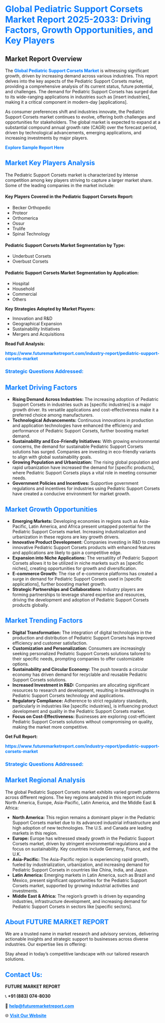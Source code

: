 <h1 style="color: #007BFF;">Global Pediatric Support Corsets Market Report 2025-2033: Driving Factors, Growth Opportunities, and Key Players</h1>

<section id="overview">
<h2>Market Report Overview</h2>
<p>The <a href="https://www.futuremarketreport.com/industry-report/pediatric-support-corsets-market" style="color: #007BFF; text-decoration: none;"><strong>Global Pediatric Support Corsets Market</strong></a> is witnessing significant growth, driven by increasing demand across various industries. This report delves into the key aspects of the Pediatric Support Corsets market, providing a comprehensive analysis of its current status, future potential, and challenges. The demand for Pediatric Support Corsets has surged due to its wide-ranging applications in industries such as [insert industries], making it a critical component in modern-day [applications].</p>
<p>As consumer preferences shift and industries innovate, the Pediatric Support Corsets market continues to evolve, offering both challenges and opportunities for stakeholders. The global market is expected to expand at a substantial compound annual growth rate (CAGR) over the forecast period, driven by technological advancements, emerging applications, and increasing investments by major players.</p>
</section>

<section id="overview">
<p><a href="https://www.futuremarketreport.com/request-sample/reportId=64488" style="color: #007BFF; text-decoration: none;"><strong>Explore Sample Report Here</strong></a></p>
</section>

<section id="key-players">
<h2 style="color: #007BFF;">Market Key Players Analysis</h2>
<p>The Pediatric Support Corsets market is characterized by intense competition among key players striving to capture a larger market share. Some of the leading companies in the market include:</p>
<h4>Key Players Covered in the Pediatric Support Corsets Report:</h4>
<ul><li>Becker Orthopedic</li><li>Proteor</li><li>Orthomerica</li><li>Ossur</li><li>Trulife</li><li>Spinal Technology</li></ul>
<h4>Pediatric Support Corsets Market Segmentation by Type:</h4>
<ul><li>Underbust Corsets</li><li>Overbust Corsets</li></ul>

<h4>Pediatric Support Corsets Market Segmentation by Application:</h4>
<ul><li>Hospital</li><li>Household</li><li>Commercial</li><li>Others</li></ul>
<p><strong>Key Strategies Adopted by Market Players:</strong></p>
<ul>
<li>Innovation and R&D</li>
<li>Geographical Expansion</li>
<li>Sustainability Initiatives</li>
<li>Mergers and Acquisitions</li>
</ul>
</section>

<section>
<p><strong>Read Full Analysis: </strong></p><a href="https://www.futuremarketreport.com/industry-report/pediatric-support-corsets-market" style="color: #007BFF; text-decoration: none;"><strong>https://www.futuremarketreport.com/industry-report/pediatric-support-corsets-market</strong></a>
<h3 style="color: #007BFF;">Strategic Questions Addressed:</h3>
</section>

<section id="driving-factors">
<h2 style="color: #007BFF;">Market Driving Factors</h2>
<ul>
<li><strong>Rising Demand Across Industries:</strong> The increasing adoption of Pediatric Support Corsets in industries such as [specific industries] is a major growth driver. Its versatile applications and cost-effectiveness make it a preferred choice among manufacturers.</li>
<li><strong>Technological Advancements:</strong> Continuous innovations in production and application technologies have enhanced the efficiency and performance of Pediatric Support Corsets, further boosting market demand.</li>
<li><strong>Sustainability and Eco-Friendly Initiatives:</strong> With growing environmental concerns, the demand for sustainable Pediatric Support Corsets solutions has surged. Companies are investing in eco-friendly variants to align with global sustainability goals.</li>
<li><strong>Growing Population and Urbanization:</strong> The rising global population and rapid urbanization have increased the demand for [specific products], where Pediatric Support Corsets plays a vital role in meeting consumer needs.</li>
<li><strong>Government Policies and Incentives:</strong> Supportive government regulations and incentives for industries using Pediatric Support Corsets have created a conducive environment for market growth.</li>
</ul>
</section>

<section id="growth-opportunities">
<h2 style="color: #007BFF;">Market Growth Opportunities</h2>
<ul>
<li><strong>Emerging Markets:</strong> Developing economies in regions such as Asia-Pacific, Latin America, and Africa present untapped potential for the Pediatric Support Corsets market. Increasing industrialization and urbanization in these regions are key growth drivers.</li>
<li><strong>Innovative Product Development:</strong> Companies investing in R&D to create innovative Pediatric Support Corsets products with enhanced features and applications are likely to gain a competitive edge.</li>
<li><strong>Expansion into Niche Applications:</strong> The versatility of Pediatric Support Corsets allows it to be utilized in niche markets such as [specific niches], creating opportunities for growth and diversification.</li>
<li><strong>E-commerce Growth:</strong> The rise of e-commerce platforms has created a surge in demand for Pediatric Support Corsets used in [specific applications], further boosting market growth.</li>
<li><strong>Strategic Partnerships and Collaborations:</strong> Industry players are forming partnerships to leverage shared expertise and resources, driving the development and adoption of Pediatric Support Corsets products globally.</li>
</ul>
</section>

<section id="trending-factors">
<h2 style="color: #007BFF;">Market Trending Factors</h2>
<ul>
<li><strong>Digital Transformation:</strong> The integration of digital technologies in the production and distribution of Pediatric Support Corsets has improved efficiency and customer satisfaction.</li>
<li><strong>Customization and Personalization:</strong> Consumers are increasingly seeking personalized Pediatric Support Corsets solutions tailored to their specific needs, prompting companies to offer customizable options.</li>
<li><strong>Sustainability and Circular Economy:</strong> The push towards a circular economy has driven demand for recyclable and reusable Pediatric Support Corsets solutions.</li>
<li><strong>Increased Investment in R&D:</strong> Companies are allocating significant resources to research and development, resulting in breakthroughs in Pediatric Support Corsets technology and applications.</li>
<li><strong>Regulatory Compliance:</strong> Adherence to strict regulatory standards, particularly in industries like [specific industries], is influencing product development and quality in the Pediatric Support Corsets market.</li>
<li><strong>Focus on Cost-Effectiveness:</strong> Businesses are exploring cost-efficient Pediatric Support Corsets solutions without compromising on quality, making the market more competitive.</li>
</ul>
</section>

<section>
<p><strong>Get Full Report: </strong></p><a href="https://www.futuremarketreport.com/industry-report/pediatric-support-corsets-market" style="color: #007BFF; text-decoration: none;"><strong>https://www.futuremarketreport.com/industry-report/pediatric-support-corsets-market</strong></a>
<h3 style="color: #007BFF;">Strategic Questions Addressed:</h3>
</section>


<section id="regional-analysis">
<h2 style="color: #007BFF;">Market Regional Analysis</h2>
<p>The global Pediatric Support Corsets market exhibits varied growth patterns across different regions. The key regions analyzed in this report include North America, Europe, Asia-Pacific, Latin America, and the Middle East & Africa:</p>
<ul>
<li><strong>North America:</strong> This region remains a dominant player in the Pediatric Support Corsets market due to its advanced industrial infrastructure and high adoption of new technologies. The U.S. and Canada are leading markets in this region.</li>
<li><strong>Europe:</strong> Europe has witnessed steady growth in the Pediatric Support Corsets market, driven by stringent environmental regulations and a focus on sustainability. Key countries include Germany, France, and the U.K.</li>
<li><strong>Asia-Pacific:</strong> The Asia-Pacific region is experiencing rapid growth, fueled by industrialization, urbanization, and increasing demand for Pediatric Support Corsets in countries like China, India, and Japan.</li>
<li><strong>Latin America:</strong> Emerging markets in Latin America, such as Brazil and Mexico, present significant opportunities for the Pediatric Support Corsets market, supported by growing industrial activities and investments.</li>
<li><strong>Middle East & Africa:</strong> The region’s growth is driven by expanding industries, infrastructure development, and increasing demand for Pediatric Support Corsets in sectors like [specific sectors].</li>
</ul>
</section>

<footer>
<h2 style="color: #007BFF;">About FUTURE MARKET REPORT</h2>
<p>We are a trusted name in market research and advisory services, delivering actionable insights and strategic support to businesses across diverse industries. Our expertise lies in offering:</p>

<p>Stay ahead in today’s competitive landscape with our tailored research solutions.</p>

<h2 style="color: #007BFF;">Contact Us:</h2>
<p><strong>FUTURE MARKET REPORT</strong></p>
<p>📞 <strong>+91 (883) 074-8030</strong></p>
<p>📧 <strong><a href="mailto:help@futuremarketreport.com" style="color: #007BFF;">help@futuremarketreport.com</a></strong></p>
<p>🌐 <strong><a href="https://www.futuremarketreport.com/" style="color: #007BFF;">Visit Our Website</a></strong></p>
</footer>